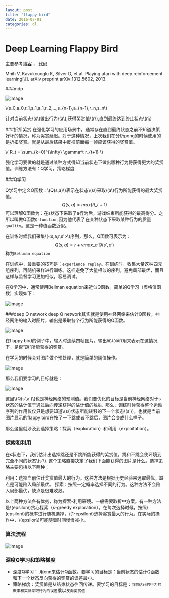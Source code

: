 ```yaml
---
layout: post
title: "flappy bird"
date: 2016-07-01
categories: dl
---
```


Deep Learning Flappy Bird
===

主要参考[博客](http://www.nervanasys.com/demystifying-deep-reinforcement-learning/) ， [代码](https://github.com/yenchenlin/DeepLearningFlappyBird)

>
Mnih V, Kavukcuoglu K, Silver D, et al. Playing atari with deep reinforcement learning[J]. arXiv preprint arXiv:1312.5602, 2013.

###mdp

![image](http://vsooda.github.io/assets/flappy_bird/mdp.png)

\\(s\_0,a\_0,r\_1,s\_1,a\_1,r\_2,...,s\_{n-1},a\_{n-1},r\_n,s\_n\\)

针对当前状态\\(s\\)做出行为\\(a\\),获得奖赏值\\(r\\),直到最终达到终止状态\\(n\\)

###折扣奖赏
在强化学习的应用场景中，通常存在直到最终状态之前不知道决策好坏的情况，称为奖赏延迟。对于这种情况，上次我们在分析pong的时候使用的是折扣奖赏。就是从最后结果中反推前面每一帧应该获得的奖赏值。

\\( R\_t = \sum\_{k=0}^{\infty} \gamma^t r\_{t+1} \\)

强化学习要做的就是通过某种方式得知当前状态下做出哪种行为将获得更大的奖赏值。训练方法有：Q学习，策略梯度

###Q学习

Q学习中定义Q函数：\\(Q(s,a)\\)表示在状态\\(s\\)采取\\(a\\)行为所能获得的最大奖赏值。
$$Q(s,a)=max(R\_{t+1})$$
可以理解Q函数为：在s状态下采取了a行为后，游戏结束所能获得的最高得分。之所以叫做Q函数`Q-function`,因为他代表了在某种状态下采取某种行为的质量`quality`。这是一种值函数近似。

在训练时候我们采集\\(\<s,a,r,s'\>\\)序列，那么，Q函数可表示为：
$$Q(s,a)=r+{\gamma}max\_{a'}Q(s',a')$$
称为`Bellman equation`

在训练中，最重要的技巧是：`experience replay`。在训练时，收集大量这种四元组序列，再随机采样进行训练。这样避免了大量相似的序列，避免局部最优，而且这样与监督学习更加相似，容易调试。

在Q学习中，通常使用Bellman equation来近似Q函数。简单的Q学习（表格值函数）实现如下：

![image](http://vsooda.github.io/assets/flappy_bird/algo1.png)

###deep Q network
deep Q network其实就是使用神经网络来估计Q函数。神经网络的输入时图片，输出是采取各个行为所能获得的Q函数。

![image](http://vsooda.github.io/assets/flappy_bird/network.png)

在flappy bird的例子中，输入时连续四帧图片。输出`READOUT`用来表示在这情况下，是否“跳”所能获得的奖赏。

在学习的时候会对图片做个预处理，就是简单的阈值操作。

![image](http://vsooda.github.io/assets/flappy_bird/preprocess.png)



那么我们要学习的目标就是：

![image](http://vsooda.github.io/assets/flappy_bird/formula.png)

这里\\(Q(s',a')\\)也是神经网络的预测值。我们要优化的目标是当前神经网络对于s状态的估计值于通过后向传递获得的估计值的`残差`。那么，训练时候获得整个运动序列的作用仅仅只是想要知道\\(s\\)状态所能转移的下一个状态\\(s'\\)，也就是当前图片显示的flappy bird在按了一下跳或者不跳后，图片会变成什么样子。

那么这里就涉及到选择策略：探索（exploration）和利用（exploitation）。

### 探索和利用
在s状态下，我们估计出选择跳还是不跳所能获得的奖赏值。跳和不跳会使环境到完全不同的状态\\(s'\\). 这个策略直接决定了我们下面能获得的图片是什么。选择策略主要包括以下两种：

利用：选择当前估计奖赏值最大的行为。这种方法是根据历史经验来选取最优。缺点是可能陷入局部最优。
探索：按照一定概率选择不同的行为。这种方法不会陷入局部最优，缺点是很难收敛。

以上两种方法各有优劣，称为探索-利用窘境。一般需要取折中方案。有一种方法是\\(epsilon\\)贪心探索（ε-greedy exploration）。在每次选择时候，按照\\(epsilon\\)的概率进行随机选择，\\(1-epsilon\\)选择奖赏最大的行为。在实际的操作中，\\(epsilon\\)可能随着时间慢慢减小。


### 算法流程

![image](http://vsooda.github.io/assets/flappy_bird/algo2.png)

### 深度Q学习和策略梯度
* 深度Q学习： 用cnn来估计Q函数。要学习的目标是：当前状态的估计Q函数和下一个状态反向获得的奖赏的误差最小。
* 策略梯度：奖赏值是从结束状态往回传递。要学习的目标是：`当前估计的行为的概率和实际采取行为的误差`乘以`反向奖赏值`.

<script src="https://gist.github.com/vsooda/ebe1a8aababadfb2404724247b903fcd.js"></script>














<script type="text/javascript" src="http://cdn.mathjax.org/mathjax/latest/MathJax.js?config=default"></script>